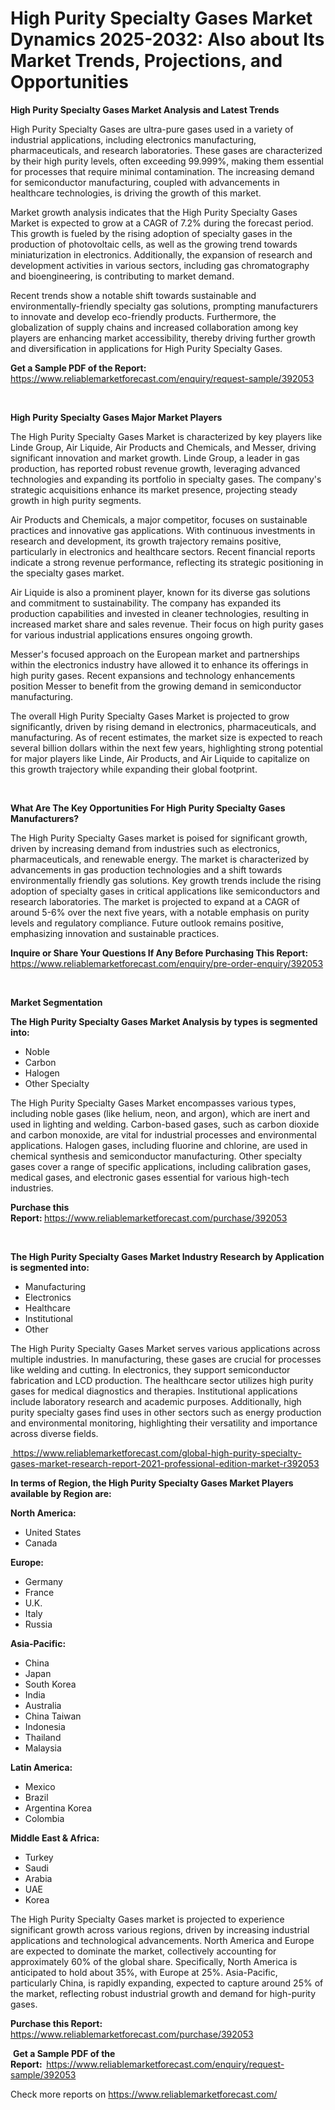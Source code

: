 <p><h1>High Purity Specialty Gases Market Dynamics 2025-2032: Also about Its Market Trends, Projections, and Opportunities</h1></p><p><strong>High Purity Specialty Gases Market Analysis and Latest Trends</strong></p>
<p><p>High Purity Specialty Gases are ultra-pure gases used in a variety of industrial applications, including electronics manufacturing, pharmaceuticals, and research laboratories. These gases are characterized by their high purity levels, often exceeding 99.999%, making them essential for processes that require minimal contamination. The increasing demand for semiconductor manufacturing, coupled with advancements in healthcare technologies, is driving the growth of this market.</p><p>Market growth analysis indicates that the High Purity Specialty Gases Market is expected to grow at a CAGR of 7.2% during the forecast period. This growth is fueled by the rising adoption of specialty gases in the production of photovoltaic cells, as well as the growing trend towards miniaturization in electronics. Additionally, the expansion of research and development activities in various sectors, including gas chromatography and bioengineering, is contributing to market demand.</p><p>Recent trends show a notable shift towards sustainable and environmentally-friendly specialty gas solutions, prompting manufacturers to innovate and develop eco-friendly products. Furthermore, the globalization of supply chains and increased collaboration among key players are enhancing market accessibility, thereby driving further growth and diversification in applications for High Purity Specialty Gases.</p></p>
<p><strong>Get a Sample PDF of the Report:&nbsp;</strong> <a href="https://www.reliablemarketforecast.com/enquiry/request-sample/392053?utm_campaign=2950&utm_medium=2&utm_source=Github&utm_content=ia&utm_term=29032025&utm_id=high-purity-specialty-gases">https://www.reliablemarketforecast.com/enquiry/request-sample/392053</a></p>
<p>&nbsp;</p>
<p><strong>High Purity Specialty Gases Major Market Players</strong></p>
<p><p>The High Purity Specialty Gases Market is characterized by key players like Linde Group, Air Liquide, Air Products and Chemicals, and Messer, driving significant innovation and market growth. Linde Group, a leader in gas production, has reported robust revenue growth, leveraging advanced technologies and expanding its portfolio in specialty gases. The company's strategic acquisitions enhance its market presence, projecting steady growth in high purity segments.</p><p>Air Products and Chemicals, a major competitor, focuses on sustainable practices and innovative gas applications. With continuous investments in research and development, its growth trajectory remains positive, particularly in electronics and healthcare sectors. Recent financial reports indicate a strong revenue performance, reflecting its strategic positioning in the specialty gases market.</p><p>Air Liquide is also a prominent player, known for its diverse gas solutions and commitment to sustainability. The company has expanded its production capabilities and invested in cleaner technologies, resulting in increased market share and sales revenue. Their focus on high purity gases for various industrial applications ensures ongoing growth.</p><p>Messer's focused approach on the European market and partnerships within the electronics industry have allowed it to enhance its offerings in high purity gases. Recent expansions and technology enhancements position Messer to benefit from the growing demand in semiconductor manufacturing. </p><p>The overall High Purity Specialty Gases Market is projected to grow significantly, driven by rising demand in electronics, pharmaceuticals, and manufacturing. As of recent estimates, the market size is expected to reach several billion dollars within the next few years, highlighting strong potential for major players like Linde, Air Products, and Air Liquide to capitalize on this growth trajectory while expanding their global footprint.</p></p>
<p>&nbsp;</p>
<p><strong>What Are The Key Opportunities For High Purity Specialty Gases Manufacturers?</strong></p>
<p><p>The High Purity Specialty Gases market is poised for significant growth, driven by increasing demand from industries such as electronics, pharmaceuticals, and renewable energy. The market is characterized by advancements in gas production technologies and a shift towards environmentally friendly gas solutions. Key growth trends include the rising adoption of specialty gases in critical applications like semiconductors and research laboratories. The market is projected to expand at a CAGR of around 5-6% over the next five years, with a notable emphasis on purity levels and regulatory compliance. Future outlook remains positive, emphasizing innovation and sustainable practices.</p></p>
<p><strong>Inquire or Share Your Questions If Any Before Purchasing This Report:</strong> <a href="https://www.reliablemarketforecast.com/enquiry/pre-order-enquiry/392053?utm_campaign=2950&utm_medium=2&utm_source=Github&utm_content=ia&utm_term=29032025&utm_id=high-purity-specialty-gases">https://www.reliablemarketforecast.com/enquiry/pre-order-enquiry/392053</a></p>
<p>&nbsp;</p>
<p><strong>Market Segmentation</strong></p>
<p><strong>The High Purity Specialty Gases Market Analysis by types is segmented into:</strong></p>
<p><ul><li>Noble</li><li>Carbon</li><li>Halogen</li><li>Other Specialty</li></ul></p>
<p><p>The High Purity Specialty Gases Market encompasses various types, including noble gases (like helium, neon, and argon), which are inert and used in lighting and welding. Carbon-based gases, such as carbon dioxide and carbon monoxide, are vital for industrial processes and environmental applications. Halogen gases, including fluorine and chlorine, are used in chemical synthesis and semiconductor manufacturing. Other specialty gases cover a range of specific applications, including calibration gases, medical gases, and electronic gases essential for various high-tech industries.</p></p>
<p><strong>Purchase this Report:&nbsp;</strong><a href="https://www.reliablemarketforecast.com/purchase/392053?utm_campaign=2950&utm_medium=2&utm_source=Github&utm_content=ia&utm_term=29032025&utm_id=high-purity-specialty-gases">https://www.reliablemarketforecast.com/purchase/392053</a></p>
<p>&nbsp;</p>
<p><strong>The High Purity Specialty Gases Market Industry Research by Application is segmented into:</strong></p>
<p><ul><li>Manufacturing</li><li>Electronics</li><li>Healthcare</li><li>Institutional</li><li>Other</li></ul></p>
<p><p>The High Purity Specialty Gases Market serves various applications across multiple industries. In manufacturing, these gases are crucial for processes like welding and cutting. In electronics, they support semiconductor fabrication and LCD production. The healthcare sector utilizes high purity gases for medical diagnostics and therapies. Institutional applications include laboratory research and academic purposes. Additionally, high purity specialty gases find uses in other sectors such as energy production and environmental monitoring, highlighting their versatility and importance across diverse fields.</p></p>
<p><a href="https://www.reliablemarketforecast.com/global-high-purity-specialty-gases-market-research-report-2021-professional-edition-market-r392053?utm_campaign=2950&utm_medium=2&utm_source=Github&utm_content=ia&utm_term=29032025&utm_id=high-purity-specialty-gases">&nbsp;https://www.reliablemarketforecast.com/global-high-purity-specialty-gases-market-research-report-2021-professional-edition-market-r392053</a></p>
<p><strong>In terms of Region, the High Purity Specialty Gases Market Players available by Region are:</strong></p>
<p>
    <p> <strong> North America: </strong>
        <ul>
            <li>United States</li>
            <li>Canada</li>
        </ul>
        </p> 
    <p> <strong> Europe: </strong>
        <ul>
            <li>Germany</li>
            <li>France</li>
            <li>U.K.</li>
            <li>Italy</li>
            <li>Russia</li>
        </ul>
        </p> 
    <p> <strong> Asia-Pacific: </strong>
        <ul>
            <li>China</li>
            <li>Japan</li>
            <li>South Korea</li>
            <li>India</li>
            <li>Australia</li>
            <li>China Taiwan</li>
            <li>Indonesia</li>
            <li>Thailand</li>
            <li>Malaysia</li>
        </ul>
        </p> 
    <p> <strong> Latin America: </strong>
        <ul>
            <li>Mexico</li>
            <li>Brazil</li>
            <li>Argentina Korea</li>
            <li>Colombia</li>
        </ul>
        </p> 
    <p> <strong> Middle East & Africa: </strong>
        <ul>
            <li>Turkey</li>
            <li>Saudi</li>
            <li>Arabia</li>
            <li>UAE</li>
            <li>Korea</li>
        </ul>
    </p>
    </p>
<p><p>The High Purity Specialty Gases market is projected to experience significant growth across various regions, driven by increasing industrial applications and technological advancements. North America and Europe are expected to dominate the market, collectively accounting for approximately 60% of the global share. Specifically, North America is anticipated to hold about 35%, with Europe at 25%. Asia-Pacific, particularly China, is rapidly expanding, expected to capture around 25% of the market, reflecting robust industrial growth and demand for high-purity gases.</p></p>
<p><strong>Purchase this Report: </strong><a href="https://www.reliablemarketforecast.com/purchase/392053?utm_campaign=2950&utm_medium=2&utm_source=Github&utm_content=ia&utm_term=29032025&utm_id=high-purity-specialty-gases">https://www.reliablemarketforecast.com/purchase/392053</a></p>
<p>&nbsp;<strong>Get a Sample PDF of the Report:&nbsp;&nbsp;</strong><a href="https://www.reliablemarketforecast.com/enquiry/request-sample/392053?utm_campaign=2950&utm_medium=2&utm_source=Github&utm_content=ia&utm_term=29032025&utm_id=high-purity-specialty-gases">https://www.reliablemarketforecast.com/enquiry/request-sample/392053</a></p>
<p><strong></strong></p>
<p>Check more reports on <a href="https://www.reliablemarketforecast.com/?utm_campaign=2950&utm_medium=2&utm_source=Github&utm_content=ia&utm_term=29032025&utm_id=high-purity-specialty-gases">https://www.reliablemarketforecast.com/</a></p>